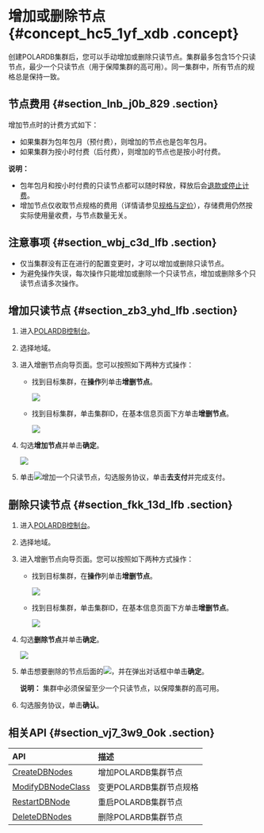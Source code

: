 # 增加或删除节点 {#concept_hc5_1yf_xdb .concept}

创建POLARDB集群后，您可以手动增加或删除只读节点。集群最多包含15个只读节点，最少一个只读节点（用于保障集群的高可用）。同一集群中，所有节点的规格总是保持一致。

## 节点费用 {#section_lnb_j0b_829 .section}

增加节点时的计费方式如下：

-   如果集群为包年包月（预付费），则增加的节点也是包年包月。
-   如果集群为按小时付费（后付费），则增加的节点也是按小时付费。

**说明：** 

-   包年包月和按小时付费的只读节点都可以随时释放，释放后会[退款或停止计费](../cn.zh-CN/产品定价/变更配置费用说明.md#)。
-   增加节点仅收取节点规格的费用（详情请参见[规格与定价](../cn.zh-CN/产品定价/规格与定价.md#)），存储费用仍然按实际使用量收费，与节点数量无关。

## 注意事项 {#section_wbj_c3d_lfb .section}

-   仅当集群没有正在进行的配置变更时，才可以增加或删除只读节点。
-   为避免操作失误，每次操作只能增加或删除一个只读节点，增加或删除多个只读节点请多次操作。

## 增加只读节点 {#section_zb3_yhd_lfb .section}

1.  进入[POLARDB控制台](https://polardb.console.aliyun.com/)。
2.  选择地域。
3.  进入增删节点向导页面。您可以按照如下两种方式操作：
    -   找到目标集群，在**操作**列单击**增删节点**。

        ![](http://static-aliyun-doc.oss-cn-hangzhou.aliyuncs.com/assets/img/13773/156351984034661_zh-CN.png)

    -   找到目标集群，单击集群ID，在基本信息页面下方单击**增删节点**。

        ![](http://static-aliyun-doc.oss-cn-hangzhou.aliyuncs.com/assets/img/13773/156351984013618_zh-CN.png)

4.  勾选**增加节点**并单击**确定**。

    ![](http://static-aliyun-doc.oss-cn-hangzhou.aliyuncs.com/assets/img/13773/156351984052240_zh-CN.png)

5.  单击![](http://static-aliyun-doc.oss-cn-hangzhou.aliyuncs.com/assets/img/13773/15635198403597_zh-CN.jpg)增加一个只读节点，勾选服务协议，单击**去支付**并完成支付。

## 删除只读节点 {#section_fkk_13d_lfb .section}

1.  进入[POLARDB控制台](https://polardb.console.aliyun.com/)。
2.  选择地域。
3.  进入增删节点向导页面。您可以按照如下两种方式操作：
    -   找到目标集群，在**操作**列单击**增删节点**。

        ![](http://static-aliyun-doc.oss-cn-hangzhou.aliyuncs.com/assets/img/13773/156351984034661_zh-CN.png)

    -   找到目标集群，单击集群ID，在基本信息页面下方单击**增删节点**。

        ![](http://static-aliyun-doc.oss-cn-hangzhou.aliyuncs.com/assets/img/13773/156351984013618_zh-CN.png)

4.  勾选**删除节点**并单击**确定**。

    ![](http://static-aliyun-doc.oss-cn-hangzhou.aliyuncs.com/assets/img/13773/156351984052249_zh-CN.png)

5.  单击想要删除的节点后面的![](http://static-aliyun-doc.oss-cn-hangzhou.aliyuncs.com/assets/img/13773/15635198413601_zh-CN.png)，并在弹出对话框中单击**确定**。

    **说明：** 集群中必须保留至少一个只读节点，以保障集群的高可用。

6.  勾选服务协议，单击**确认**。

## 相关API {#section_vj7_3w9_0ok .section}

|API|描述|
|:--|:-|
|[CreateDBNodes](../cn.zh-CN/API参考/节点管理/CreateDBNodes.md#)|增加POLARDB集群节点|
|[ModifyDBNodeClass](../cn.zh-CN/API参考/节点管理/ModifyDBNodeClass.md#)|变更POLARDB集群节点规格|
|[RestartDBNode](../cn.zh-CN/API参考/节点管理/RestartDBNode.md#)|重启POLARDB集群节点|
|[DeleteDBNodes](../cn.zh-CN/API参考/节点管理/DeleteDBNodes.md#)|删除POLARDB集群节点|

